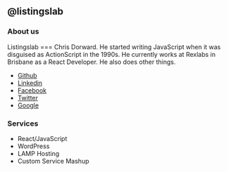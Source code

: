 ## @listingslab

### About us

Listingslab === Chris Dorward. He started writing JavaScript when it was 
disguised as ActionScript in the 1990s. He currently  works at Rexlabs 
in Brisbane as a React Developer. He also does other things.

- [Github](https://github.com/listingslab)
- [Linkedin](https://www.linkedin.com/in/listingslab/)
- [Facebook](https://www.facebook.com/listingslabspage/)
- [Twitter](https://twitter.com/listingslab)
- [Google](https://www.google.com/search?q=listingslab)


### Services

- React/JavaScript
- WordPress
- LAMP Hosting
- Custom Service Mashup
